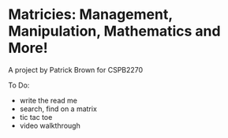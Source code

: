 # Matricies: Management, Manipulation, Mathematics and More!

A project by Patrick Brown for CSPB2270

To Do:

- write the read me
- search, find on a matrix
- tic tac toe
- video walkthrough
